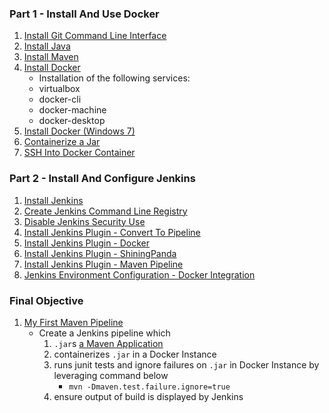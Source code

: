 ### Part 1 - Install And Use Docker
1. [Install Git Command Line Interface](https://curriculeon.github.io/Curriculeon/lectures/version-control-systems/git/installation/content.html)
2. [Install Java](https://curriculeon.github.io/Curriculeon/lectures/java/installation/content.html)
3. [Install Maven](https://curriculeon.github.io/Curriculeon/lectures/java/build-automation/maven/installation/content.html)
4. [Install
Docker](https://curriculeon.github.io/Curriculeon/lectures/containerization/docker/installation/content.html)
	* Installation of the following services:
	* virtualbox
	* docker-cli
	* docker-machine
	* docker-desktop
5. [Install Docker (Windows 7)](https://curriculeon.github.io/Curriculeon/lectures/containerization/docker/installation-windows7/content.html)
6. [Containerize a Jar](https://curriculeon.github.io/Curriculeon/lectures/containerization/docker/containerizing-jars/content.html)
7. [SSH Into Docker Container](https://curriculeon.github.io/Curriculeon/lectures/containerization/docker/ssh-into-container/content.html)


### Part 2 - Install And Configure Jenkins
1. [Install Jenkins](https://curriculeon.github.io/Curriculeon/lectures/ci-cd/jenkins/installation/content.html)
2. [Create Jenkins Command Line Registry](https://curriculeon.github.io/Curriculeon/lectures/ci-cd/jenkins/create-commandline-registry/content.html)
3. [Disable Jenkins Security Use](https://curriculeon.github.io/Curriculeon/lectures/ci-cd/jenkins/disabling-security-use/content.html)
4. [Install Jenkins Plugin - Convert To Pipeline](https://curriculeon.github.io/Curriculeon/lectures/ci-cd/jenkins/install-plugin-convert-to-pipeline/content.html)
5. [Install Jenkins Plugin - Docker](https://curriculeon.github.io/Curriculeon/lectures/ci-cd/jenkins/install-plugin-docker-dependencies/content.html)
6. [Install Jenkins Plugin - ShiningPanda](https://curriculeon.github.io/Curriculeon/lectures/ci-cd/jenkins/install-plugin-shiningpanda/content.html)
7. [Install Jenkins Plugin - Maven Pipeline](https://curriculeon.github.io/Curriculeon/lectures/ci-cd/jenkins/install-plugin-maven-pipeline/content.html)
8. [Jenkins Environment Configuration - Docker Integration](https://curriculeon.github.io/Curriculeon/lectures/ci-cd/jenkins/docker-integration/content.html)

### Final Objective
1. [My First Maven Pipeline](https://curriculeon.github.io/Curriculeon/lectures/ci-cd/jenkins/docker-integration/content.html)
	* Create a Jenkins pipeline which
		1. `.jar`s [a Maven Application](https://curriculeon.github.io/Curriculeon/lectures/ci-cd/jenkins/docker-integration/content.html)
		2. containerizes `.jar` in a Docker Instance
		3. runs junit tests and ignore failures on `.jar` in Docker Instance by leveraging command below
			* `mvn -Dmaven.test.failure.ignore=true`
		4. ensure output of build is displayed by Jenkins
